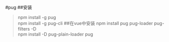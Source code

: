 #pug
##安装
>npm install -g pug  
>npm install -g pug-cli
##在vue中安装
>npm install pug pug-loader pug-filters -D  
>npm install -D pug-plain-loader pug

